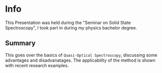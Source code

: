 # Info

This Presentation was held during the "Seminar on Solid State Spectroscopy", I took part in during my physics bachelor degree.

## Summary

This goes over the basics of `Quasi-Optical Spectroscopy`, discussing some advantages and disadvanatages.
The applicability of the method is shown with recent research examples.

